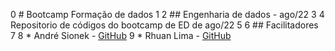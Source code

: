    0 # Bootcamp Formação de dados
   1
   2 ## Engenharia de dados - ago/22
   3
   4 Repositorio de códigos do bootcamp de ED de ago/22
   5
   6 ## Facilitadores
   7
   8 * André Sionek - [GitHub](https://github.com/andresionek91)
   9 * Rhuan Lima - [GitHub](https://github.com/rhuanlima)
	

